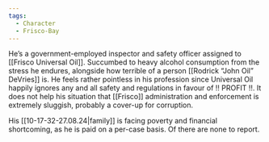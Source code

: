 ```yaml
---
tags:
  - Character
  - Frisco-Bay
---
```

He’s a government-employed inspector and safety officer assigned to [[Frisco Universal Oil]]. 
Succumbed to heavy alcohol consumption from the stress he endures, alongside how terrible of a person [[Rodrick “John Oil” DeVries]] is.
He feels rather pointless in his profession since Universal Oil happily ignores any and all safety and regulations in favour of !! PROFIT !!. It does not help his situation that [[Frisco]] administration and enforcement is extremely sluggish, probably a cover-up for corruption. 

His [[10-17-32-27.08.24|family]] is facing poverty and financial shortcoming, as he is paid on a per-case basis. Of there are none to report. 